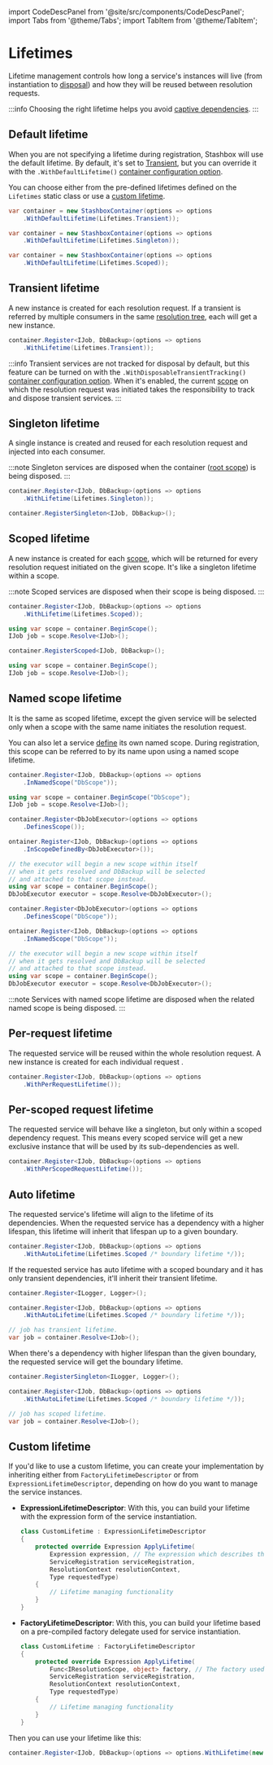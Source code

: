 import CodeDescPanel from '@site/src/components/CodeDescPanel';
import Tabs from '@theme/Tabs'; 
import TabItem from '@theme/TabItem';

# Lifetimes

Lifetime management controls how long a service's instances will live (from instantiation to [disposal](/docs/guides/scopes#disposal)) and how they will be reused between resolution requests.

:::info
Choosing the right lifetime helps you avoid [captive dependencies](/docs/diagnostics/validation#lifetime-validation).
:::

## Default lifetime

<CodeDescPanel>
<div>

When you are not specifying a lifetime during registration, Stashbox will use the default lifetime. By default, it's set to [Transient](#transient-lifetime), but you can override it with the `.WithDefaultLifetime()` [container configuration option](/docs/configuration/container-configuration#default-lifetime). 

You can choose either from the pre-defined lifetimes defined on the `Lifetimes` static class or use a [custom lifetime](#custom-lifetime).

</div>
<div>

<Tabs>
<TabItem value="Transient (default)" label="Transient (default)">

```cs
var container = new StashboxContainer(options => options
    .WithDefaultLifetime(Lifetimes.Transient));
```

</TabItem>
<TabItem value="Singleton" label="Singleton">

```cs
var container = new StashboxContainer(options => options
    .WithDefaultLifetime(Lifetimes.Singleton));
```

</TabItem>
<TabItem value="Scoped" label="Scoped">

```cs
var container = new StashboxContainer(options => options
    .WithDefaultLifetime(Lifetimes.Scoped));
```

</TabItem>
</Tabs>
</div>
</CodeDescPanel>

## Transient lifetime

<CodeDescPanel>
<div>

A new instance is created for each resolution request. If a transient is referred by multiple consumers in the same [resolution tree](/docs/getting-started/glossary#resolution-tree), each will get a new instance.

</div>
<div>

```cs
container.Register<IJob, DbBackup>(options => options
    .WithLifetime(Lifetimes.Transient));
```

</div>
</CodeDescPanel>

:::info
Transient services are not tracked for disposal by default, but this feature can be turned on with the `.WithDisposableTransientTracking()` [container configuration option](/docs/configuration/container-configuration#tracking-disposable-transients). When it's enabled, the current [scope](/docs/guides/scopes) on which the resolution request was initiated takes the responsibility to track and dispose transient services.
:::

## Singleton lifetime

<CodeDescPanel>
<div>

A single instance is created and reused for each resolution request and injected into each consumer.

:::note
Singleton services are disposed when the container ([root scope](/docs/getting-started/glossary#root-scope)) is being disposed.
:::

</div>
<div>

<Tabs groupId="lifetime-forms">
<TabItem value="Longer form" label="Longer form">

```cs
container.Register<IJob, DbBackup>(options => options
    .WithLifetime(Lifetimes.Singleton));
```

</TabItem>
<TabItem value="Shorter form" label="Shorter form">

```cs
container.RegisterSingleton<IJob, DbBackup>();
```

</TabItem>
</Tabs>
</div>
</CodeDescPanel>

## Scoped lifetime

<CodeDescPanel>
<div>

A new instance is created for each [scope](/docs/guides/scopes), which will be returned for every resolution request initiated on the given scope. It's like a singleton lifetime within a scope. 

:::note
Scoped services are disposed when their scope is being disposed.
:::

</div>
<div>

<Tabs groupId="lifetime-forms">
<TabItem value="Longer form" label="Longer form">

```cs
container.Register<IJob, DbBackup>(options => options
    .WithLifetime(Lifetimes.Scoped));

using var scope = container.BeginScope();
IJob job = scope.Resolve<IJob>();
```

</TabItem>
<TabItem value="Shorter form" label="Shorter form">

```cs
container.RegisterScoped<IJob, DbBackup>();

using var scope = container.BeginScope();
IJob job = scope.Resolve<IJob>();
```

</TabItem>
</Tabs>
</div>
</CodeDescPanel>

## Named scope lifetime

<CodeDescPanel>
<div>

It is the same as scoped lifetime, except the given service will be selected only when a scope with the same name initiates the resolution request.

You can also let a service [define](/docs/guides/scopes#service-as-scope) its own named scope. During registration, this scope can be referred to by its name upon using a named scope lifetime.

</div>
<div>

<Tabs>
<TabItem value="Named" label="Named">

```cs
container.Register<IJob, DbBackup>(options => options
    .InNamedScope("DbScope"));

using var scope = container.BeginScope("DbScope");
IJob job = scope.Resolve<IJob>();
```

</TabItem>
<TabItem value="Defined" label="Defined">

```cs
container.Register<DbJobExecutor>(options => options
    .DefinesScope());

ontainer.Register<IJob, DbBackup>(options => options
    .InScopeDefinedBy<DbJobExecutor>());

// the executor will begin a new scope within itself
// when it gets resolved and DbBackup will be selected
// and attached to that scope instead.
using var scope = container.BeginScope();
DbJobExecutor executor = scope.Resolve<DbJobExecutor>();
```

</TabItem>
<TabItem value="Defined with name" label="Defined with name">

```cs
container.Register<DbJobExecutor>(options => options
    .DefinesScope("DbScope"));

ontainer.Register<IJob, DbBackup>(options => options
    .InNamedScope("DbScope"));

// the executor will begin a new scope within itself
// when it gets resolved and DbBackup will be selected
// and attached to that scope instead.
using var scope = container.BeginScope();
DbJobExecutor executor = scope.Resolve<DbJobExecutor>();
```

</TabItem>
</Tabs>
</div>
</CodeDescPanel>

:::note
Services with named scope lifetime are disposed when the related named scope is being disposed.
:::

## Per-request lifetime

<CodeDescPanel>
<div>

The requested service will be reused within the whole resolution request. A new instance is created for each individual request .

</div>
<div>

```cs
container.Register<IJob, DbBackup>(options => options
    .WithPerRequestLifetime());
```

</div>
</CodeDescPanel>

## Per-scoped request lifetime

<CodeDescPanel>
<div>

The requested service will behave like a singleton, but only within a scoped dependency request. This means every scoped service will get a new exclusive instance that will be used by its sub-dependencies as well.

</div>
<div>

```cs
container.Register<IJob, DbBackup>(options => options
    .WithPerScopedRequestLifetime());
```

</div>
</CodeDescPanel>

## Auto lifetime

<CodeDescPanel>
<div>

The requested service's lifetime will align to the lifetime of its dependencies. When the requested service has a dependency with a higher lifespan, this lifetime will inherit that lifespan up to a given boundary.

</div>
<div>

```cs
container.Register<IJob, DbBackup>(options => options
    .WithAutoLifetime(Lifetimes.Scoped /* boundary lifetime */));
```

</div>
</CodeDescPanel>

<CodeDescPanel>
<div>

If the requested service has auto lifetime with a scoped boundary and it has only transient dependencies, it'll inherit their transient lifetime.

</div>
<div>

```cs
container.Register<ILogger, Logger>();

container.Register<IJob, DbBackup>(options => options
    .WithAutoLifetime(Lifetimes.Scoped /* boundary lifetime */));

// job has transient lifetime.
var job = container.Resolve<IJob>();
```

</div>
</CodeDescPanel>

<CodeDescPanel>
<div>

When there's a dependency with higher lifespan than the given boundary, the requested service will get the boundary lifetime.

</div>
<div>

```cs
container.RegisterSingleton<ILogger, Logger>();

container.Register<IJob, DbBackup>(options => options
    .WithAutoLifetime(Lifetimes.Scoped /* boundary lifetime */));

// job has scoped lifetime.
var job = container.Resolve<IJob>();
```

</div>
</CodeDescPanel>

## Custom lifetime
If you'd like to use a custom lifetime, you can create your implementation by inheriting either from `FactoryLifetimeDescriptor` or from `ExpressionLifetimeDescriptor`, depending on how do you want to manage the service instances.

- **ExpressionLifetimeDescriptor**: With this, you can build your lifetime with the expression form of the service instantiation.
  ```cs
  class CustomLifetime : ExpressionLifetimeDescriptor
  {
      protected override Expression ApplyLifetime(
          Expression expression, // The expression which describes the service creation
          ServiceRegistration serviceRegistration, 
          ResolutionContext resolutionContext, 
          Type requestedType)
      {
          // Lifetime managing functionality
      }
  }
  ```

- **FactoryLifetimeDescriptor**: With this, you can build your lifetime based on a pre-compiled factory delegate used for service instantiation.
  ```cs
  class CustomLifetime : FactoryLifetimeDescriptor
  {
      protected override Expression ApplyLifetime(
          Func<IResolutionScope, object> factory, // The factory used for service creation
          ServiceRegistration serviceRegistration, 
          ResolutionContext resolutionContext, 
          Type requestedType)
      {
          // Lifetime managing functionality
      }
  }
  ```

Then you can use your lifetime like this:
```cs
container.Register<IJob, DbBackup>(options => options.WithLifetime(new CustomLifetime()));
```